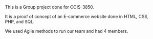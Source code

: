 This is a Group project done for COIS-3850.

It is a proof of concept of an E-commerce website done in HTML, CSS, PHP, and SQL.

We used Agile methods to run our team and had 4 members.


